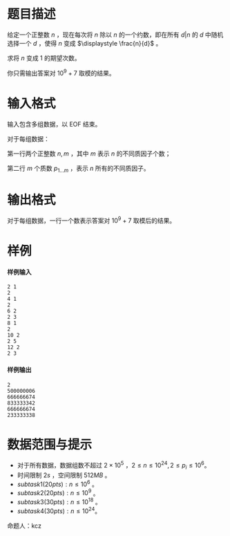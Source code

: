 
# 题目描述

给定一个正整数 $n$ ，现在每次将 $n$ 除以 $n$ 的一个约数，即在所有 $d|n$ 的 $d$ 中随机选择一个 $d$ ，使得 $n$ 变成 $\displaystyle \frac{n}{d}$ 。

求将 $n$ 变成 $1$ 的期望次数。

你只需输出答案对 $10^9+7$ 取模的结果。

# 输入格式

输入包含多组数据，以 $\text{EOF}$ 结束。

对于每组数据：

第一行两个正整数 $n,m$ ，其中 $m$ 表示 $n$ 的不同质因子个数；

第二行 $m$ 个质数 $p_{1 \dots m}$ ，表示 $n$ 所有的不同质因子。

# 输出格式

对于每组数据，一行一个数表示答案对 $10^9+7​$ 取模后的结果。

# 样例

#### 样例输入

```plain
2 1
2
4 1
2
6 2
2 3
8 1
2
10 2
2 5
12 2
2 3
```

#### 样例输出

```plain
2
500000006
666666674
833333342
666666674
233333338
```

# 数据范围与提示

- 对于所有数据，数据组数不超过 $2 \times 10^5​$ ，$2 \le n \le 10^{24},2 \le p_i \le 10^6​$。
- 时间限制 $2s​$ ，空间限制 $512MB​$ 。
- $subtask1(20pts): n \le 10^6$ 。
- $subtask2(20pts):n \le 10^9$ 。
- $subtask3(30pts): n \le 10^{18}$ 。
- $subtask4(30pts): n \le 10^{24}​$ 。

命题人：kcz

